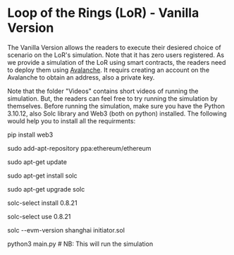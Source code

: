 # Loop of the Rings (LoR) - Vanilla Version
The Vanilla Version allows the readers to execute their desiered choice of scenario on the LoR's simulation. Note that it has zero users registered. As we provide a simulation of the LoR using smart contracts, the readers need to deploy them using [Avalanche](https://docs.avax.network/). It requirs creating an account on the Avalanche to obtain an address, also a private key. 

Note that the folder "Videos" contains short videos of running the simulation. But, the readers can feel free to try running the simulation by themselves. Before running the simulation, make sure you have the Python 3.10.12, also Solc library and Web3 (both on python) installed. The following would help you to install all the requirments:

pip install web3

sudo add-apt-repository ppa:ethereum/ethereum

sudo apt-get update

sudo apt-get install solc

sudo apt-get upgrade solc

solc-select install 0.8.21

solc-select use 0.8.21

solc --evm-version shanghai initiator.sol

python3 main.py # NB: This will run the simulation
